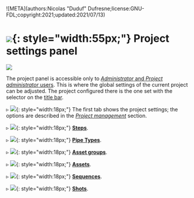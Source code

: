 ![META](authors:Nicolas "Duduf" Dufresne;license:GNU-FDL;copyright:2021;updated:2021/07/13)

# ![](/img/icons/cinema-movie-settings_bl.svg){: style="width:55px;"} Project settings panel

![](/img/client/project.png)

The project panel is accessible only to [*Administrator* and *Project administrator* users](../../pipeline/administration.md). This is where the global settings of the current project can be adjusted. The project configured there is the one set with the selector on the [title bar](settings.md#overview).

▹ ![](/img/icons/cinema-movie-settings_sl.svg){: style="width:18px;"} The first tab shows the project settings; the options are described in the [*Project management*](projects.md) section.

▹ ![](/img/icons/connections_sl.svg){: style="width:18px;"} **[Steps](steps.md)**.

▹ ![](/img/icons/connection2_sl.svg){: style="width:18px;"} **[Pipe Types](pipetypes.md)**.

▹ ![](/img/icons/assetgroups_sl.svg){: style="width:18px;"} **[Asset groups](assetgroups.md)**.

▹ ![](/img/icons/assets_sl.svg){: style="width:18px;"} **[Assets](assets.md)**.

▹ ![](/img/icons/sequences.svg){: style="width:18px;"} **[Sequences](sequences.md)**.

▹ ![](/img/icons/shots.svg){: style="width:18px;"} **[Shots](shots.md)**.